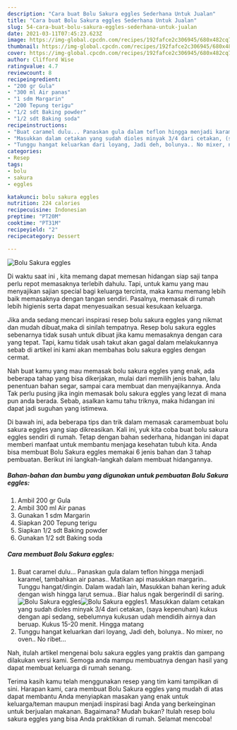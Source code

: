 ```yaml
---
description: "Cara buat Bolu Sakura eggles Sederhana Untuk Jualan"
title: "Cara buat Bolu Sakura eggles Sederhana Untuk Jualan"
slug: 54-cara-buat-bolu-sakura-eggles-sederhana-untuk-jualan
date: 2021-03-11T07:45:23.623Z
image: https://img-global.cpcdn.com/recipes/192fafce2c306945/680x482cq70/bolu-sakura-eggles-foto-resep-utama.jpg
thumbnail: https://img-global.cpcdn.com/recipes/192fafce2c306945/680x482cq70/bolu-sakura-eggles-foto-resep-utama.jpg
cover: https://img-global.cpcdn.com/recipes/192fafce2c306945/680x482cq70/bolu-sakura-eggles-foto-resep-utama.jpg
author: Clifford Wise
ratingvalue: 4.7
reviewcount: 8
recipeingredient:
- "200 gr Gula"
- "300 ml Air panas"
- "1 sdm Margarin"
- "200 Tepung terigu"
- "1/2 sdt Baking powder"
- "1/2 sdt Baking soda"
recipeinstructions:
- "Buat caramel dulu... Panaskan gula dalam teflon hingga menjadi karamel, tambahkan air panas.. Matikan api masukkan margarin.. Tunggu hangat/dingin. Dalam wadah lain, Masukkan bahan kering aduk dengan wish hingga larut semua.. Biar halus ngak bergerindil di saring."
- "Masukkan dalam cetakan yang sudah dioles minyak 3/4 dari cetakan, (saya kepenuhan) kukus dengan api sedang, sebelumnya kukusan udah mendidih airnya dan beruap. Kukus 15-20 menit. Hingga matang"
- "Tunggu hangat keluarkan dari loyang, Jadi deh, bolunya.. No mixer, no oven.. No ribet..."
categories:
- Resep
tags:
- bolu
- sakura
- eggles

katakunci: bolu sakura eggles 
nutrition: 224 calories
recipecuisine: Indonesian
preptime: "PT20M"
cooktime: "PT31M"
recipeyield: "2"
recipecategory: Dessert

---
```



![Bolu Sakura eggles](https://img-global.cpcdn.com/recipes/192fafce2c306945/680x482cq70/bolu-sakura-eggles-foto-resep-utama.jpg)

Di waktu  saat ini , kita memang dapat memesan hidangan siap saji tanpa perlu repot memasaknya terlebih dahulu. Tapi, untuk kamu yang mau menyajikan sajian special bagi keluarga tercinta, maka kamu memang lebih baik memasaknya dengan tangan sendiri. Pasalnya, memasak di rumah lebih higienis serta dapat menyesuaikan sesuai kesukaan keluarga.

Jika anda sedang mencari inspirasi resep bolu sakura eggles yang nikmat dan mudah dibuat,maka di sinilah tempatnya. Resep bolu sakura eggles  sebenarnya tidak susah untuk dibuat jika kamu memasaknya dengan cara yang tepat. Tapi, kamu tidak usah takut akan gagal dalam melakukannya 
sebab di artikel ini kami akan membahas bolu sakura eggles dengan cermat.  



Nah buat kamu yang mau memasak bolu sakura eggles yang enak, ada beberapa tahap yang bisa dikerjakan, mulai dari memilih jenis bahan, lalu penentuan bahan segar, sampai cara membuat dan menyajikannya. Anda Tak perlu pusing jika ingin memasak bolu sakura eggles yang lezat di mana pun anda berada. Sebab, asalkan kamu  tahu triknya, maka hidangan ini dapat jadi suguhan yang istimewa.

Di bawah ini, ada beberapa tips dan trik dalam memasak caramembuat bolu sakura eggles yang siap dikreasikan. Kali ini, yuk kita coba buat bolu sakura eggles sendiri di rumah. Tetap dengan bahan sederhana, hidangan ini dapat memberi manfaat untuk membantu menjaga kesehatan tubuh kita. Anda bisa membuat Bolu Sakura eggles memakai 6 jenis bahan dan 3 tahap pembuatan. Berikut ini langkah-langkah dalam membuat hidangannya.

<!--inarticleads1-->

##### Bahan-bahan dan bumbu yang digunakan untuk pembuatan Bolu Sakura eggles:

1. Ambil 200 gr Gula
1. Ambil 300 ml Air panas
1. Gunakan 1 sdm Margarin
1. Siapkan 200 Tepung terigu
1. Siapkan 1/2 sdt Baking powder
1. Gunakan 1/2 sdt Baking soda




<!--inarticleads2-->

##### Cara membuat Bolu Sakura eggles:

1. Buat caramel dulu... Panaskan gula dalam teflon hingga menjadi karamel, tambahkan air panas.. Matikan api masukkan margarin.. Tunggu hangat/dingin. Dalam wadah lain, Masukkan bahan kering aduk dengan wish hingga larut semua.. Biar halus ngak bergerindil di saring.
<img src="https://img-global.cpcdn.com/steps/1117c5815689ab89/160x128cq70/bolu-sakura-eggles-langkah-memasak-1-foto.jpg" alt="Bolu Sakura eggles"><img src="https://img-global.cpcdn.com/steps/9eef0a30fae4341d/160x128cq70/bolu-sakura-eggles-langkah-memasak-1-foto.jpg" alt="Bolu Sakura eggles">1. Masukkan dalam cetakan yang sudah dioles minyak 3/4 dari cetakan, (saya kepenuhan) kukus dengan api sedang, sebelumnya kukusan udah mendidih airnya dan beruap. Kukus 15-20 menit. Hingga matang
1. Tunggu hangat keluarkan dari loyang, Jadi deh, bolunya.. No mixer, no oven.. No ribet...




Nah, itulah artikel mengenai  bolu sakura eggles  yang praktis dan gampang dilakukan versi kami. Semoga anda mampu membuatnya dengan hasil yang dapat membuat keluarga di rumah senang. 

Terima kasih kamu telah menggunakan resep yang tim kami tampilkan di sini. Harapan kami, cara membuat  Bolu Sakura eggles yang mudah di atas dapat membantu Anda menyiapkan masakan yang enak untuk keluarga/teman maupun menjadi inspirasi bagi Anda yang berkeinginan untuk berjualan makanan. Bagaimana? Mudah bukan? Itulah resep bolu sakura eggles yang bisa Anda praktikkan di rumah. Selamat mencoba!

